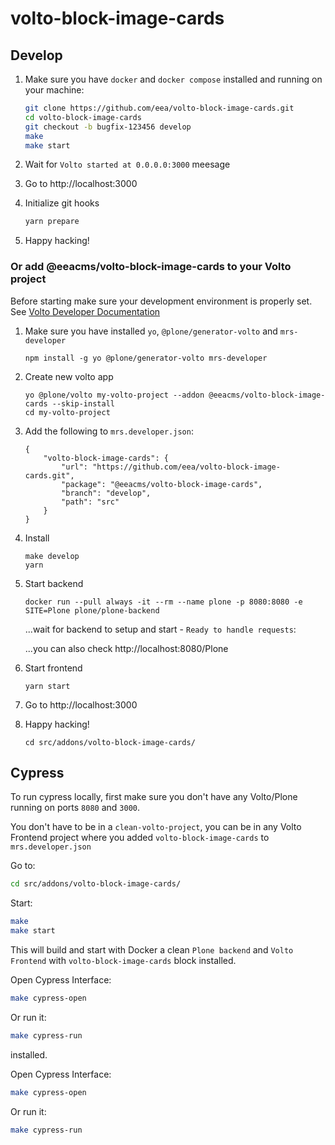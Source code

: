 # volto-block-image-cards

## Develop

1. Make sure you have `docker` and `docker compose` installed and running on your machine:

    ```Bash
    git clone https://github.com/eea/volto-block-image-cards.git
    cd volto-block-image-cards
    git checkout -b bugfix-123456 develop
    make
    make start
    ```

1. Wait for `Volto started at 0.0.0.0:3000` meesage

1. Go to http://localhost:3000

1. Initialize git hooks

    ```Bash
    yarn prepare
    ```

1. Happy hacking!

### Or add @eeacms/volto-block-image-cards to your Volto project

Before starting make sure your development environment is properly set. See [Volto Developer Documentation](https://docs.voltocms.com/getting-started/install/)

1.  Make sure you have installed `yo`, `@plone/generator-volto` and `mrs-developer`

        npm install -g yo @plone/generator-volto mrs-developer

1.  Create new volto app

        yo @plone/volto my-volto-project --addon @eeacms/volto-block-image-cards --skip-install
        cd my-volto-project

1.  Add the following to `mrs.developer.json`:

        {
            "volto-block-image-cards": {
                "url": "https://github.com/eea/volto-block-image-cards.git",
                "package": "@eeacms/volto-block-image-cards",
                "branch": "develop",
                "path": "src"
            }
        }

1.  Install

        make develop
        yarn

1.  Start backend

        docker run --pull always -it --rm --name plone -p 8080:8080 -e SITE=Plone plone/plone-backend

    ...wait for backend to setup and start - `Ready to handle requests`:

    ...you can also check http://localhost:8080/Plone

1.  Start frontend

        yarn start

1.  Go to http://localhost:3000

1.  Happy hacking!

        cd src/addons/volto-block-image-cards/

## Cypress

To run cypress locally, first make sure you don't have any Volto/Plone running on ports `8080` and `3000`.

You don't have to be in a `clean-volto-project`, you can be in any Volto Frontend
project where you added `volto-block-image-cards` to `mrs.developer.json`

Go to:

  ```BASH
  cd src/addons/volto-block-image-cards/
  ```

Start:

  ```Bash
  make
  make start
  ```

This will build and start with Docker a clean `Plone backend` and `Volto Frontend` with `volto-block-image-cards` block installed.

Open Cypress Interface:

  ```Bash
  make cypress-open
  ```

Or run it:

  ```Bash
  make cypress-run
  ```
 installed.

Open Cypress Interface:

  ```Bash
  make cypress-open
  ```

Or run it:

  ```Bash
  make cypress-run
  ```
